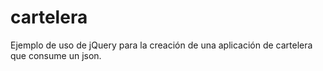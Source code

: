 # cartelera
Ejemplo de uso de jQuery para la creación de una aplicación de cartelera que consume un json.
